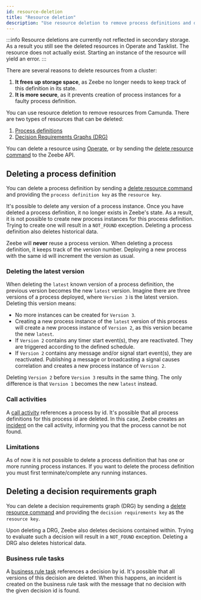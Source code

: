 ```yaml
---
id: resource-deletion
title: "Resource deletion"
description: "Use resource deletion to remove process definitions and decision requirements graphs from Camunda."
---
```


:::info
Resource deletions are currently not reflected in secondary storage. As a result you still see the deleted resources in Operate and Tasklist.
The resource does not actually exist. Starting an instance of the resource will yield an error.
:::

There are several reasons to delete resources from a cluster:

1. **It frees up storage space**, as Zeebe no longer needs to keep track of this definition in its state.
2. **It is more secure**, as it prevents creation of process instances for a faulty process definition.

You can use resource deletion to remove resources from Camunda. There are two types of resources that can
be deleted:

1. [Process definitions](./processes.md)
2. [Decision Requirements Graphs (DRG)](../modeler/dmn/decision-requirements-graph.md)

You can delete a resource using [Operate](../../components/operate/userguide/delete-resources.md), or by sending
the [delete resource command](/apis-tools/zeebe-api/gateway-service.md#deleteresource-rpc) to the Zeebe API.

## Deleting a process definition

You can delete a process definition by sending a [delete resource command](/apis-tools/zeebe-api/gateway-service.md#deleteresource-rpc)
and
providing the `process definition key` as the `resource key`.

It's possible to delete any version of a process instance. Once you have deleted a process definition, it no longer
exists in
Zeebe's state. As a result, it is not possible to create new process instances for this process definition. Trying
to create one will result in a `NOT_FOUND` exception. Deleting a process definition also deletes historical data.

Zeebe will **never** reuse a process version. When deleting a process definition, it keeps track of the version number.
Deploying a new process with the same id will increment the version as usual.

### Deleting the latest version

When deleting the `latest` known version of a process definition, the previous version becomes the new `latest`
version. Imagine there are three versions of a process deployed, where `Version 3` is the latest version. Deleting this
version
means:

- No more instances can be created for `Version 3`.
- Creating a new process instance of the `latest` version of this process will create a new process instance
  of `Version 2`, as this version became the new `latest`.
- If `Version 2` contains any timer start event(s), they are reactivated. They are triggered according to the defined
  schedule.
- If `Version 2` contains any message and/or signal start event(s), they are reactivated. Publishing a message or
  broadcasting a signal causes correlation and creates a new process instance of `Version 2`.

Deleting `Version 2` before `Version 3` results in the same thing. The only difference is that `Version 1` becomes the
new `latest` instead.

### Call activities

A [call activity](/components/modeler/bpmn/call-activities/call-activities.md) references a process by id. It's
possible that all process definitions for this process id are deleted. In this case, Zeebe creates an [incident](/components/concepts/incidents.md) on the
call activity, informing you that the process cannot be not found.

### Limitations

As of now it is not possible to delete a process definition that has one or more running process instances. If you want
to delete the process definition you must first terminate/complete any running instances.

## Deleting a decision requirements graph

You can delete a decision requirements graph (DRG) by sending
a [delete resource command](/apis-tools/zeebe-api/gateway-service.md#deleteresource-rpc) and providing the `decision requirements key`
as the `resource key`.

Upon deleting a DRG, Zeebe also deletes decisions contained within. Trying to evaluate such a decision will result in
a `NOT_FOUND` exception. Deleting a DRG also deletes historical data.

### Business rule tasks

A [business rule task](/components/modeler/bpmn/business-rule-tasks/business-rule-tasks.md) references a decision
by id. It's possible that all versions of this decision are deleted. When this happens, an incident is created on the
business rule task with the message that no decision with the given decision id is found.
